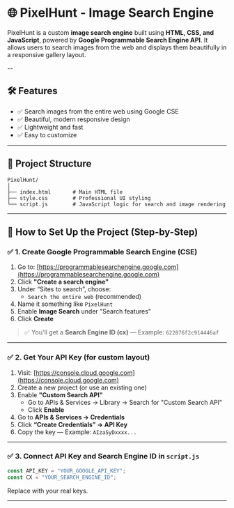 # 🌐 PixelHunt - Image Search Engine

PixelHunt is a custom **image search engine** built using **HTML, CSS, and JavaScript**, powered by **Google Programmable Search Engine API**. It allows users to search images from the web and displays them beautifully in a responsive gallery layout.

--
## 🛠️ Features

- ✅ Search images from the entire web using Google CSE
- ✅ Beautiful, modern responsive design
- ✅ Lightweight and fast
- ✅ Easy to customize

---
## 📁 Project Structure

```
PixelHunt/
│
├── index.html       # Main HTML file
├── style.css        # Professional UI styling
└── script.js        # JavaScript logic for search and image rendering
```

---

## 🚀 How to Set Up the Project (Step-by-Step)

### ✅ 1. Create Google Programmable Search Engine (CSE)

1. Go to: [https://programmablesearchengine.google.com](https://programmablesearchengine.google.com)
2. Click **"Create a search engine"**
3. Under “Sites to search”, choose:
   - `Search the entire web` (recommended)
4. Name it something like `PixelHunt`
5. Enable **Image Search** under "Search features"
6. Click **Create**

> ✅ You'll get a **Search Engine ID (cx)** — Example: `622876f2c914446af`

---

### ✅ 2. Get Your API Key (for custom layout)

1. Visit: [https://console.cloud.google.com](https://console.cloud.google.com)
2. Create a new project (or use an existing one)
3. Enable **"Custom Search API"**
   - Go to APIs & Services → Library → Search for "Custom Search API"
   - Click **Enable**
4. Go to **APIs & Services → Credentials**
5. Click **“Create Credentials” → API Key**
6. Copy the key — Example: `AIzaSyDxxxx...`

---

### ✅ 3. Connect API Key and Search Engine ID in `script.js`

```js
const API_KEY = "YOUR_GOOGLE_API_KEY";
const CX = "YOUR_SEARCH_ENGINE_ID";
```

Replace with your real keys.

---
